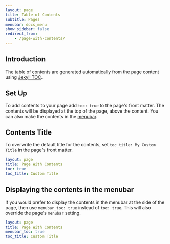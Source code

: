 ```yaml
---
layout: page
title: Table of Contents
subtitle: Pages
menubar: docs_menu
show_sidebar: false
redirect_from:
    - /page-with-contents/
---
```


## Introduction

The table of contents are generated automatically from the page content using [Jekyll TOC](https://github.com/allejo/jekyll-toc).

## Set Up

To add contents to your page add `toc: true` to the page's front matter. The contents will be displayed at the top of the page, above the content. You can also make the contents in the [menubar](#displaying-the-contents-in-the-menubar).

## Contents Title

To overwrite the default title for the contents, set `toc_title: My Custom Title` in the page's front matter.

```yaml
layout: page
title: Page With Contents
toc: true
toc_title: Custom Title
```

## Displaying the contents in the menubar

If you would prefer to display the contents in the menubar at the side of the page, then use `menubar_toc: true` instead of `toc: true`. This will also override the page's `menubar` setting.

```yaml
layout: page
title: Page With Contents
menubar_toc: true
toc_title: Custom Title
```